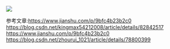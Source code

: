 
[![](https://www.jitpack.io/v/wenjiangit/LoopBanner.svg)](https://www.jitpack.io/#wenjiangit/LoopBanner)

参考文章:https://www.jianshu.com/p/9bfc4b23b2c0
        https://blog.csdn.net/kingmax54212008/article/details/82842517
        https://www.jianshu.com/p/9bfc4b23b2c0
        https://blog.csdn.net/zhourui_1021/article/details/78800399


